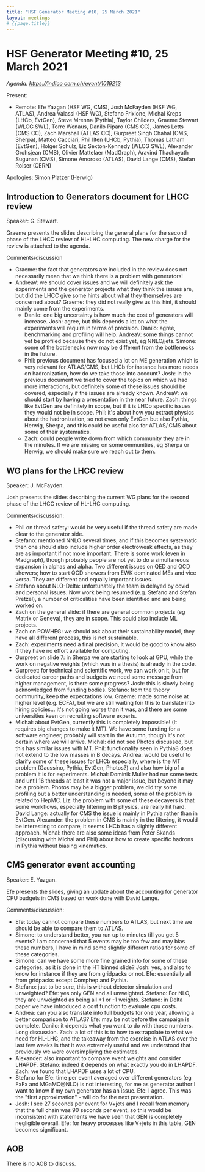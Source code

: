 ```yaml
---
title: "HSF Generator Meeting #10, 25 March 2021"
layout: meetings
# {{page.title}}
---
```

# HSF Generator Meeting #10, 25 March 2021

*Agenda: <https://indico.cern.ch/event/1019213>*

Present: 
- Remote: Efe Yazgan (HSF WG, CMS), Josh McFayden (HSF WG, ATLAS), Andrea Valassi (HSF WG), Stefano Frixione, Michal Kreps (LHCb, EvtGen), Steve Mrenna (Pythia), Taylor Childers, Graeme Stewart (WLCG SWL), Torre Wenaus, Danilo Piparo (CMS CC), James Letts (CMS CC), Zach Marshall (ATLAS CC), Gurpreet Singh Chahal (CMS, Sherpa), Matteo Cacciari, Phil Ilten (LHCb, Pythia), Thomas Latham (EvtGen), Holger Schulz, Liz Sexton-Kennedy (WLCG SWL), Alexander Grohsjean (CMS), Olivier Mattelaer (MadGraph), Aravind Thachayath Sugunan (CMS), Simone Amoroso (ATLAS), David Lange (CMS), Stefan Roiser (CERN)

Apologies: Simon Platzer (Herwig)

## Introduction to Generators document for LHCC review 
Speaker: G. Stewart.

Graeme presents the slides describing the general plans for the second phase of the LHCC review of HL-LHC computing. The new charge for the review is attached to the agenda.

Comments/discussion
- Graeme: the fact that generators are included in the review does not necessarily mean that we think there is a problem with generators! 
- AndreaV: we should cover issues and we will definitely ask the experiments and the generator projects what they think the issues are, but did the LHCC give some hints about what they themselves are concerned about? Graeme: they did not really give us this hint, it should mainly come from the experiments.
    - Danilo: one big uncertainty is how much the cost of generators will increase. Josh: agree, but this depends a lot on what the experiments will require in terms of precision. Danilo: agree, benchmarking and profiling will help. AndreaV: some things cannot yet be profiled because they do not exist yet, eg NNLO/jets. Simone: some of the bottlenecks now may be different from the bottlenecks in the future.
    - Phil: previous document has focused a lot on ME generation which is very relevant for ATLAS/CMS, but LHCb for instance has more needs on hadronization, how do we take those into account? Josh: in the previous document we tried to cover the topics on which we had more interactions, but definitely some of these issues should be covered, especially if the issues are already known. AndreaV: we should start by having a presentation in the near future. Zach: things like EvtGen are definitely in scope, but if it is LHCb specific issues they would not be in scope. Phil: it's about how you extract physics about the hadronization, so not even only EvtGen but also Pythia, Herwig, Sherpa, and this could be useful also for ATLAS/.CMS about some of their systematics.
    - Zach: could people write down from which community they are in the minutes. If we are missing on some ommunities, eg Sherpa or Herwig, we should make sure we reach out to them.

## WG plans for the LHCC review
Speaker: J. McFayden.

Josh presents the slides describing the current WG plans for the second phase of the LHCC review of HL-LHC computing.

Comments/discussion:
- Phil on thread safety: would be very useful if the thread safety are made clear to the generator side.
- Stefano: mentioned NNLO several times, and if this becomes systematic then one should also include higher order electroweak effects, as they are as important if not more important. There is some work (even in Madgraph), though probably people are not yet to do a simultaneous expansion in alphas and alpha. Two different issues on QED and QCD showers; how to start QCD showers from EWK dominated MEs and vice versa. They are different and equally important issues. 
- Stefano about NLO-Delta: unfortunately the team is delayed by covid and personal issues. Now work being resumed (e.g. Stefano and Stefan Pretzel), a number of criticalities have been identified and are being worked on.
- Zach on the general slide: if there are general common projects (eg Matrix or Geneva), they are in scope. This could also include ML projects. 
- Zach on POWHEG: we should ask about their sustainability model, they have all different process, this is not sustainable. 
- Zach: experiments need a final precision, it would be good to know also if they have no effort available for computing.
- Gurpreet on slide 7: in Sherpa we are starting to look at GPU, while the work on negative weights (which was in a thesis) is already in the code.
- Gurpreet: for technical and scientific work, we can work on it, but for dedicated career paths and budgets we need some message from higher management, is there some progress? Josh: this is slowly being acknowledged from funding bodies. Stefano: from the theory community, keep the expectations low. Graeme: made some noise at higher level (e.g. ECFA), but we are still waiting foir this to translate into hiring policies... it's not going worse than it was, and there are some universities keen on recruiting software experts.
- Michal: about EvtGen, currently this is completely impossible! (It requires big changes to make it MT). We have some funding for a software engineer, probably will start in the Autumn, though it's not certain where we will arrive. Michal: did not see Photos discussed, but this has similar issues with MT. Phil: functionality seen in Pythia8 does not extend to the low masses in B decays. Andrea: would be useful to clarify some of these issues for LHCb especially, where is the MT problem (Gaussino, Pythia, EvtGen, Photos?) and also how big of a problem it is for experiments. Michal: Dominik Muller had run some tests and until 16 threads at least it was not a major issue, but beyond it may be a problem. Photos may be a bigger problem, we did try some profiling but a better understanding is needed, some of the problem is related to HepMC. Liz: the problem with some of these decayers is that some workflows, especially filtering in B physics, are really hit hard. David Lange: actually for CMS the issue is mainly in Pythia rather than in EvtGen. Alexander: the problem in CMS is mainly in the filtering, it would be interesting to compare, it seems LHCb has a slightly different approach. Michal: there are also some ideas from Peter Skands (discussing with Michal and Phil) about how to create specific hadrons in Pythia without biasing kinematics.

## CMS generator event accounting 
Speaker: E. Yazgan.

Efe presents the slides, giving an update about the accounting for generator CPU budgets in CMS based on work done with David Lange.

Comments/discussion:
- Efe: today cannot compare these numbers to ATLAS, but next time we should be able to compare them to ATLAS.
- Simone: to understand better, you run up to minutes till you get 5 events? I am concerned that 5 events may be too few and may bias these numbers, I have in mind some slightly different ratios for some of these categories.
- Simone: can we have some more fine grained info for some of these categories, as it is done in the HT binned slide? Josh: yes, and also to know for instance if they are from gridpacks or not. Efe: essentially all from gridpacks except Comphep and Pythia.
- Stefano: just to be sure, this is without detector simulation and unweighted? Efe: yes only GEN and all unweighted. Stefano: For NLO, they are unweighted as being all +1 or -1 weights. Stefano: in Delta paper we have introduced a cost function to evaluate cpu costs.
- Andrea: can you also translate into full budgets for one year, allowing a better comparison to ATLAS? Efe: may be not before the  campaign is complete. Danilo: it depends what you want to do with those numbers. Long discussion. Zach: a lot of this is to how to extrapolate to what we need for HL-LHC, and the takeaway from the exercise in ATLAS over the last few weeks is that it was extremely useful and we understood that previously we were oversimpliying the estimates. 
- Alexander: also important to compare event weights and consider LHAPDF. Stefano: indeed it depends on what exactly you do in LHAPDF. Zach: we found that LHAPDF uses a lot of CPU.
- Stefano for Efe: time per event averaged over different generators (eg FxFx and MGaMC@NLO) is not interesting, for me as generator author I want to know if my own generator has an issue. Efe: I agree. This was the "first approximation" - will do for the next presentation. 
- Josh: I see 27 seconds per event for V+jets and I recall from memory that the full chain was 90 seconds per event, so this would be inconsistent with statements we have seen that GEN is completely negligible overall. Efe: for heavy processes like V+jets in this table, GEN becomes significant. 

## AOB

There is no AOB to discuss.

